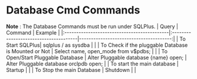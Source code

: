 # Database Cmd Commands

**Note** : The Database Commands must be run under SQLPlus. 
| Query                                       | Command                               |   Example                              |
|:--------------------------------------------|:--------------------------------------|---------------------------------------:|
| To Start SQLPlus| sqlplus / as sysdba |       |
| To Check if the pluggable Database is Mounted or Not  | Select name, open_mode from v$pdbs;   |                                        |
| To Open/Start Pluggable Database            | Alter Pluggable database {name} open; | Alter Pluggable database orclpdb open; |
| To start the main database                  | Startup                               |                                        |
| To Stop the main Database                   | Shutdown                              |                                        |
